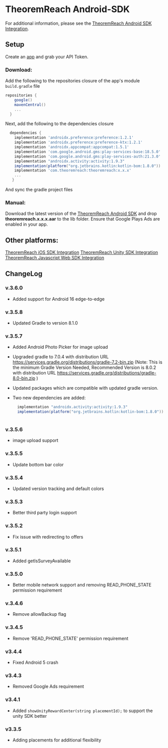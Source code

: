# TheoremReach Android-SDK
For additional information, please see the [TheoremReach Android SDK Integration](https://theoremreach.com/docs/android).


## Setup

Create an [app](https://theoremreach.com/developer/apps) and grab your API Token.

### Download:
Add the following to the repositories closure of the app's module `build.gradle` file

  ```groovy
  repositories {
      google()
      mavenCentral()
      ...
    }
  ```
  Next, add the following to the dependencies closure

  ```groovy
    dependencies {
      implementation 'androidx.preference:preference:1.2.1'
      implementation 'androidx.preference:preference-ktx:1.2.1'
      implementation 'androidx.appcompat:appcompat:1.5.1'
      implementation 'com.google.android.gms:play-services-base:18.5.0'
      implementation 'com.google.android.gms:play-services-auth:21.3.0'
      implementation "androidx.activity:activity:1.9.3"
      implementation(platform("org.jetbrains.kotlin:kotlin-bom:1.8.0"))
      implementation 'com.theoremreach:theoremreach:x.x.x'
      ...
     }
  ```

  And sync the gradle project files

### Manual:

Download the latest version of the [TheoremReach Android SDK](https://github.com/theoremreach/AndroidSDK) and drop **theoremreach.x.x.x.aar** to the lib folder. Ensure that Google Plays Ads are enabled in your app.


## Other platforms:

[TheoremReach iOS SDK Integration](https://theoremreach.com/docs/ios)
[TheoremReach Unity SDK Integration](https://theoremreach.com/docs/unity)
[TheoremReach Javascript Web SDK Integration](https://theoremreach.com/docs/web)


## ChangeLog
### v.3.6.0
- Added support for Android 16 edge-to-edge

### v.3.5.8
- Updated Gradle to version 8.1.0

### v.3.5.7
- Added Android Photo Picker for image upload
- Upgraded gradle to 7.0.4 with distribution URL https://services.gradle.org/distributions/gradle-7.2-bin.zip (Note: This is the minimum Gradle Version Needed, Recommended Version is 8.0.2 with distribution URL https://services.gradle.org/distributions/gradle-8.0-bin.zip )
- Updated packages which are compatible with updated gradle version.
- Two new dependencies are added:

  ```groovy
    implementation "androidx.activity:activity:1.9.3"
    implementation(platform("org.jetbrains.kotlin:kotlin-bom:1.8.0"))
      
  ```

### v.3.5.6
- image upload support

### v.3.5.5
- Update bottom bar color

### v.3.5.4
- Updated version tracking and default colors

### v.3.5.3
- Better third party login support

### v.3.5.2
- Fix issue with redirecting to offers

### v.3.5.1
- Added getIsSurveyAvailable

### v.3.5.0
- Better mobile network support and removing READ_PHONE_STATE permission requirement

### v.3.4.6
- Remove allowBackup flag

### v.3.4.5
- Remove 'READ_PHONE_STATE' permission requirement

### v3.4.4
- Fixed Android 5 crash

### v3.4.3
- Removed Google Ads requirement

### v3.4.1
- Added `showUnityRewardCenter(string placementId);` to support the unity SDK better

### v3.3.5
- Adding placements for additional flexibility
